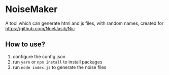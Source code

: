 # NoiseMaker
A tool which can generate html and js files, with random names, created for https://github.com/NoelJasik/Nic


## How to use?

1. configure the config.json
2. run ```yarn``` or ```npm install``` to install packages
3. run ```node index.js``` to generate the noise files
